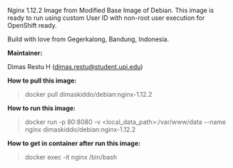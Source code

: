 Nginx 1.12.2 Image from Modified Base Image of Debian. This image is ready to run using custom User ID with non-root user execution for OpenShift ready.

Build with love from Gegerkalong, Bandung, Indonesia.

**Maintainer:**

Dimas Restu H (<dimas.restu@student.upi.edu>)

**How to pull this image:**

> docker pull dimaskiddo/debian:nginx-1.12.2

**How to run this image:**

> docker run -p 80:8080 -v <local_data_path>:/var/www/data --name nginx dimaskiddo/debian:nginx-1.12.2

**How to get in container after run this image:**

> docker exec -it nginx /bin/bash
